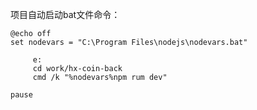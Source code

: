 项目自动启动bat文件命令：

    @echo off
    set nodevars = "C:\Program Files\nodejs\nodevars.bat"
    
	     e:
	     cd work/hx-coin-back
	     cmd /k "%nodevars%npm rum dev"
       
    pause
 
